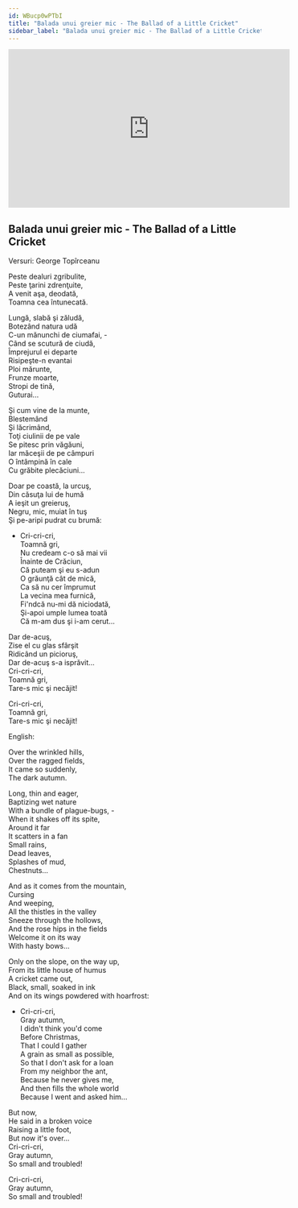 ```yaml
---
id: WBucp0wPTbI
title: "Balada unui greier mic - The Ballad of a Little Cricket"
sidebar_label: "Balada unui greier mic - The Ballad of a Little Cricket"
---
```


<div class="video-float-container">
  <iframe
    width="560"
    height="315"
    src="https://www.youtube.com/embed/WBucp0wPTbI"
    title="YouTube video player"
    frameborder="0"
    allow="accelerometer; autoplay; clipboard-write; encrypted-media; gyroscope; picture-in-picture; web-share"
    referrerpolicy="strict-origin-when-cross-origin"
    allowfullscreen
  ></iframe>
</div>

## Balada unui greier mic - The Ballad of a Little Cricket

Versuri: George Topîrceanu

Peste dealuri zgribulite,  
Peste ţarini zdrenţuite,  
A venit aşa, deodată,  
Toamna cea întunecată.

Lungă, slabă şi zăludă,  
Botezând natura udă  
C-un mănunchi de ciumafai, -  
Când se scutură de ciudă,  
Împrejurul ei departe  
Risipeşte-n evantai  
Ploi mărunte,  
Frunze moarte,  
Stropi de tină,  
Guturai...

Şi cum vine de la munte,  
Blestemând  
Şi lăcrimând,  
Toţi ciulinii de pe vale  
Se pitesc prin văgăuni,  
Iar măceşii de pe câmpuri  
O întâmpină în cale  
Cu grăbite plecăciuni...

Doar pe coastă, la urcuş,  
Din căsuţa lui de humă  
A ieşit un greieruş,  
Negru, mic, muiat în tuş  
Şi pe-aripi pudrat cu brumă:

- Cri-cri-cri,  
Toamnă gri,  
Nu credeam c-o să mai vii  
Înainte de Crăciun,  
Că puteam şi eu s-adun  
O grăunţă cât de mică,  
Ca să nu cer împrumut  
La vecina mea furnică,  
Fi'ndcă nu-mi dă niciodată,  
Şi-apoi umple lumea toată  
Că m-am dus şi i-am cerut...

Dar de-acuş,  
Zise el cu glas sfârşit  
Ridicând un picioruş,  
Dar de-acuş s-a isprăvit...  
Cri-cri-cri,  
Toamnă gri,  
Tare-s mic şi necăjit!

Cri-cri-cri,  
Toamnă gri,  
Tare-s mic şi necăjit!

English:

Over the wrinkled hills,  
Over the ragged fields,  
It came so suddenly,  
The dark autumn.

Long, thin and eager,  
Baptizing wet nature  
With a bundle of plague-bugs, -  
When it shakes off its spite,  
Around it far  
It scatters in a fan  
Small rains,  
Dead leaves,  
Splashes of mud,  
Chestnuts...

And as it comes from the mountain,  
Cursing  
And weeping,  
All the thistles in the valley  
Sneeze through the hollows,  
And the rose hips in the fields  
Welcome it on its way  
With hasty bows...

Only on the slope, on the way up,  
From its little house of humus  
A cricket came out,  
Black, small, soaked in ink  
And on its wings powdered with hoarfrost:

- Cri-cri-cri,  
Gray autumn,  
I didn't think you'd come  
Before Christmas,  
That I could I gather  
A grain as small as possible,  
So that I don't ask for a loan  
From my neighbor the ant,  
Because he never gives me,  
And then fills the whole world  
Because I went and asked him...

But now,  
He said in a broken voice  
Raising a little foot,  
But now it's over...  
Cri-cri-cri,  
Gray autumn,  
So small and troubled!

Cri-cri-cri,  
Gray autumn,  
So small and troubled!
